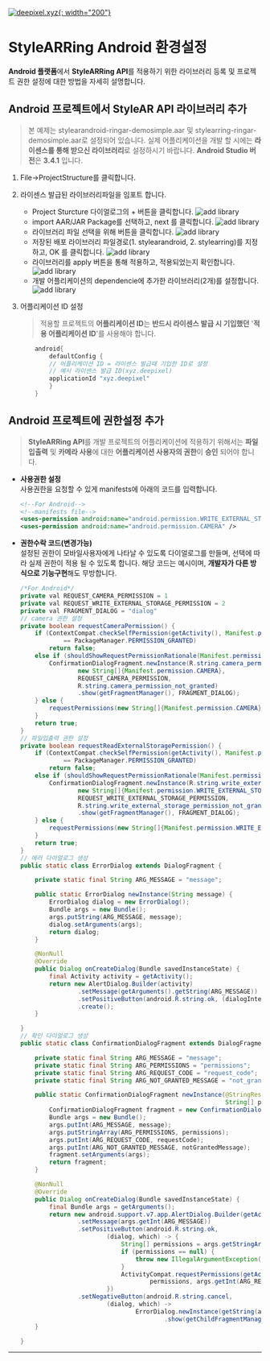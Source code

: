 [![deepixel.xyz](./img/Deepixel_logo.PNG){: width="200"}](https://deepixel.azurewebsites.net/)

# StyleARRing Android 환경설정

**Android 플랫폼**에서 **StyleARRing API**를 적용하기 위한 라이브러리 등록 및 프로젝트 권한 설정에 대한 방법을 자세히 설명합니다.

## Android 프로젝트에서 StyleAR API 라이브러리 추가

> 본 예제는 stylearandroid-ringar-demosimple.aar 및 stylearring-ringar-demosimple.aar로 설정되어 있습니다. 실제 어플리케이션을 개발 할 시에는 **라이센스를 통해 받으신 라이브러리**로 설정하시기 바랍니다. **Android Studio 버전**은 **3.4.1** 입니다.

1. File->ProjectStructure를 클릭합니다.
2. 라이센스 발급된 라이브러리파일을 임포트 합니다.
    - Project Sturcture 다이얼로그의 +
    버튼을 클릭합니다.
   ![add library](./img/Addlibrary(1).png)
    - import AAR/JAR Package를 선택하고, next 를 클릭합니다. 
   ![add library](./img/Addlibrary(2).png)
    - 라이브러리 파일 선택을 위해 버튼을 클릭합니다.
   ![add library](./img/Addlibrary(3).png)
    - 저장된 배포 라이브러리 파일경로(1. stylearandroid, 2. stylearring)를 지정하고, OK 를 클릭합니다.
   ![add library](./img/Addlibrary(4).png)
    - 라이브러리를 apply 버튼을 통해 적용하고, 적용되었는지 확인합니다.
   ![add library](./img/Addlibrary(5).png)
    - 개발 어플리케이션의 dependencie에 추가한 라이브러리(2개)를 설정합니다.
   ![add library](./img/Addlibrary(6).png)

3. 어플리케이션 ID 설정
    > 적용할 프로젝트의 **어플리케이션 ID**는 **반드시 라이센스 발급 시 기입했던** '**적용 어플리케이션 ID**'를 사용해야 합니다.

    ```java
        android{
            defaultConfig {
            // 어플리케이션 ID = 라이센스 발급때 기입한 ID로 설정
            // 예시 라이센스 발급 ID(xyz.deepixel)
            applicationId "xyz.deepixel"
            }
        }
    ```

## Android 프로젝트에 권한설정 추가

> **StyleARRing API**를 개발 프로젝트의 어플리케이션에 적용하기 위해서는 **파일 입출력** 및 **카메라 사용**에 대한 **어플리케이션 사용자의 권한**이 **승인** 되어야 합니다.

- **사용권한 설정**  
    사용권한을 요청할 수 있게 manifests에 아래의 코드를 입력합니다.

    ```xml
    <!--For Android-->
    <!--manifests file-->
    <uses-permission android:name="android.permission.WRITE_EXTERNAL_STORAGE" />
    <uses-permission android:name="android.permission.CAMERA" />
    ```

- **권한수락 코드(변경가능)**  
    설정된 권한이 모바일사용자에게 나타날 수 있도록 다이얼로그를 만들며, 선택에 따라 실제 권한이 적용 될 수 있도록 합니다. 해당 코드는 예시이며, **개발자가 다른 방식으로 기능구현**해도 무방합니다.

    ```java
    /*For Android*/
    private val REQUEST_CAMERA_PERMISSION = 1
    private val REQUEST_WRITE_EXTERNAL_STORAGE_PERMISSION = 2
    private val FRAGMENT_DIALOG = "dialog"
    // camera 권한 설정
    private boolean requestCameraPermission() {
        if (ContextCompat.checkSelfPermission(getActivity(), Manifest.permission.CAMERA)
                == PackageManager.PERMISSION_GRANTED)
            return false;
        else if (shouldShowRequestPermissionRationale(Manifest.permission.CAMERA)) {
            ConfirmationDialogFragment.newInstance(R.string.camera_permission_confirmation,
                    new String[]{Manifest.permission.CAMERA},
                    REQUEST_CAMERA_PERMISSION,
                    R.string.camera_permission_not_granted)
                    .show(getFragmentManager(), FRAGMENT_DIALOG);
        } else {
            requestPermissions(new String[]{Manifest.permission.CAMERA}, REQUEST_CAMERA_PERMISSION);
        }
        return true;
    }
    // 파일입출력 권한 설정
    private boolean requestReadExternalStoragePermission() {
        if (ContextCompat.checkSelfPermission(getActivity(), Manifest.permission.WRITE_EXTERNAL_STORAGE)
                == PackageManager.PERMISSION_GRANTED)
            return false;
        else if (shouldShowRequestPermissionRationale(Manifest.permission.WRITE_EXTERNAL_STORAGE)) {
            ConfirmationDialogFragment.newInstance(R.string.write_external_storage_permission_confirmation,
                    new String[]{Manifest.permission.WRITE_EXTERNAL_STORAGE},
                    REQUEST_WRITE_EXTERNAL_STORAGE_PERMISSION,
                    R.string.write_external_storage_permission_not_granted)
                    .show(getFragmentManager(), FRAGMENT_DIALOG);
        } else {
            requestPermissions(new String[]{Manifest.permission.WRITE_EXTERNAL_STORAGE}, REQUEST_WRITE_EXTERNAL_STORAGE_PERMISSION);
        }
        return true;
    }
    // 에러 다이얼로그 생성
    public static class ErrorDialog extends DialogFragment {

        private static final String ARG_MESSAGE = "message";

        public static ErrorDialog newInstance(String message) {
            ErrorDialog dialog = new ErrorDialog();
            Bundle args = new Bundle();
            args.putString(ARG_MESSAGE, message);
            dialog.setArguments(args);
            return dialog;
        }

        @NonNull
        @Override
        public Dialog onCreateDialog(Bundle savedInstanceState) {
            final Activity activity = getActivity();
            return new AlertDialog.Builder(activity)
                    .setMessage(getArguments().getString(ARG_MESSAGE))
                    .setPositiveButton(android.R.string.ok, (dialogInterface, i) -> activity.finish())
                    .create();
        }

    }
    // 확인 다이얼로그 생성
    public static class ConfirmationDialogFragment extends DialogFragment {

        private static final String ARG_MESSAGE = "message";
        private static final String ARG_PERMISSIONS = "permissions";
        private static final String ARG_REQUEST_CODE = "request_code";
        private static final String ARG_NOT_GRANTED_MESSAGE = "not_granted_message";

        public static ConfirmationDialogFragment newInstance(@StringRes int message,
                                                             String[] permissions, int requestCode, @StringRes int notGrantedMessage) {
            ConfirmationDialogFragment fragment = new ConfirmationDialogFragment();
            Bundle args = new Bundle();
            args.putInt(ARG_MESSAGE, message);
            args.putStringArray(ARG_PERMISSIONS, permissions);
            args.putInt(ARG_REQUEST_CODE, requestCode);
            args.putInt(ARG_NOT_GRANTED_MESSAGE, notGrantedMessage);
            fragment.setArguments(args);
            return fragment;
        }

        @NonNull
        @Override
        public Dialog onCreateDialog(Bundle savedInstanceState) {
            final Bundle args = getArguments();
            return new android.support.v7.app.AlertDialog.Builder(getActivity())
                    .setMessage(args.getInt(ARG_MESSAGE))
                    .setPositiveButton(android.R.string.ok,
                            (dialog, which) -> {
                                String[] permissions = args.getStringArray(ARG_PERMISSIONS);
                                if (permissions == null) {
                                    throw new IllegalArgumentException();
                                }
                                ActivityCompat.requestPermissions(getActivity(),
                                        permissions, args.getInt(ARG_REQUEST_CODE));
                            })
                    .setNegativeButton(android.R.string.cancel,
                            (dialog, which) ->
                                    ErrorDialog.newInstance(getString(args.getInt(ARG_NOT_GRANTED_MESSAGE)))
                                            .show(getChildFragmentManager(), FRAGMENT_DIALOG)).create();
        }

    }
    ```

***
